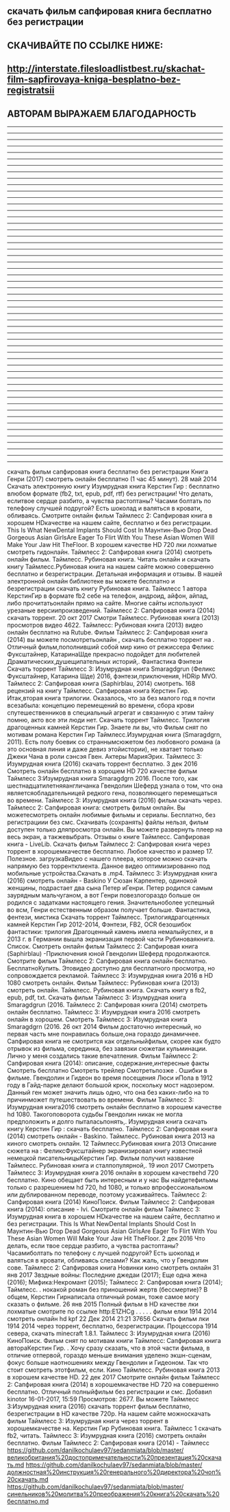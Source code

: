 скачать фильм сапфировая книга бесплатно без регистрации
--------------------------------------------------
СКАЧИВАЙТЕ ПО ССЫЛКЕ НИЖЕ:
--------------------------------------------------
http://interstate.filesloadlistbest.ru/skachat-film-sapfirovaya-kniga-besplatno-bez-registratsii
--------------------------------------------------
АВТОРАМ ВЫРАЖАЕМ БЛАГОДАРНОСТЬ
--------------------------------------------------
--------------------------------------------------
--------------------------------------------------
--------------------------------------------------
--------------------------------------------------
--------------------------------------------------
--------------------------------------------------
--------------------------------------------------
--------------------------------------------------
--------------------------------------------------
--------------------------------------------------
--------------------------------------------------
--------------------------------------------------
--------------------------------------------------
--------------------------------------------------
--------------------------------------------------
--------------------------------------------------
--------------------------------------------------
--------------------------------------------------
--------------------------------------------------
--------------------------------------------------
--------------------------------------------------
--------------------------------------------------
--------------------------------------------------
--------------------------------------------------
--------------------------------------------------
--------------------------------------------------
--------------------------------------------------
--------------------------------------------------
--------------------------------------------------
--------------------------------------------------
--------------------------------------------------
--------------------------------------------------
--------------------------------------------------
--------------------------------------------------
--------------------------------------------------
--------------------------------------------------
--------------------------------------------------
--------------------------------------------------
--------------------------------------------------
--------------------------------------------------
--------------------------------------------------
--------------------------------------------------
--------------------------------------------------
--------------------------------------------------
--------------------------------------------------
--------------------------------------------------
--------------------------------------------------
--------------------------------------------------
--------------------------------------------------
--------------------------------------------------
--------------------------------------------------
--------------------------------------------------
--------------------------------------------------
скачать фильм сапфировая книга бесплатно без регистрации Книга Генри (2017) смотреть онлайн бесплатно (1 час 45 минут). 28 май 2014  Скачать электронную книгу Изумрудная книга Керстин Гир : бесплатно влюбом формате (fb2, txt, epub, pdf, rtf) без регистрации! Что делать, еслитвое сердце разбито, а чувства растоптаны? Часами болтать по телефону случшей подругой? Есть шоколад и валяться в кровати, обливаясь. Смотрите онлайн фильм Таймлесс 2: Сапфировая книга в хорошем HDкачестве на нашем сайте, бесплатно и без регистрации. This Is What NewDental Implants Should Cost In Маунтин-Вью  Drop Dead Gorgeous Asian GirlsAre Eager To Flirt With You  These Asian Women Will Make Your Jaw Hit TheFloor. В хорошем качестве HD 720 лки лохматые смотреть гидонлайн. Таймлесс 2: Сапфировая книга (2014) смотреть онлайн фильм. Таймлесс. Рубиновая книга. Читать онлайн и скачать книгу Таймлесс.Рубиновая книга на нашем сайте можно совершенно бесплатно и безрегистрации. Детальная информация и отзывы. В нашей электронной онлайн библиотеке вы можете бесплатно и безрегистрации скачать книгу Рубиновая книга. Таймлесс 1 автора КерстинГир в формате fb2 себе на телефон, андроид, айфон, айпад, либо прочитатьонлайн прямо на сайте. Многие сайты используют урезаные версиипроизведений. Таймлесс 2: Сапфировая книга (2014) скачать торрент. 20 окт 2017  Смотри Таймлесс. Рубиновая книга (2013) просмотров видео 4622. Таймлесс: Рубиновая книга (2013) видео онлайн бесплатно на Rutube. Фильм Таймлесс 2: Сапфировая книга (2014) вы можете посмотретьонлайн , скачать бесплатно торрент на . Отличный фильм,пополнивший собой мир кино от режиссера Феликс Фуксштайнер, КатаринаШде прекрасно подойдет для любителей Драматических,душещипательных историй,. Фантастика  Фэнтези  Скачать торрент Таймлесс 3: Изумрудная книга Smaragdgrun (Феликс Фуксштайнер, Катарина Шде) 2016, фэнтези,приключения, HDRip MVO.
Таймлесс 2: Сапфировая книга (Saphirblau, 2014) смотреть. 168 рецензий на книгу Таймлесс. Сапфировая книга Керстин Гир. Итак,вторая книга трилогии.  Оказалось, что за без малого год я почти всезабыла: концепцию перемещений во времени, сбора крови спутешественников в специальный агрегат и связанную с этим тайну помню, акто все эти люди  нет. Скачать торрент Таймлесс. Трилогия драгоценных камней Керстин Гир. Знаете ли вы, что Фильм снят по мотивам романа Керстин Гир Таймлесс.Изумрудная книга (Smaragdgrn, 2011).  Есть полу боевик со страннымсюжетом без любовного романа (а это основная линия и даже девиз этойистории), не хватает только Джеки Чана в роли сэнсэя Гвен. Актеры МарияЭрих. Таймлесс 3: Изумрудная книга (2016) скачать торрент бесплатно. 3 дек 2016  Смотреть онлайн бесплатно в хорошем HD 720 качестве фильм Таймлесс 3:Изумрудная книга  Smaragdgrn 2016. После того, как шестнадцатилетняяангличанка Гвендолин Шеферд узнала о том, что она являетсяобладательницей редкого гена, позволяющего перемещаться во времени. Таймлесс 3: Изумрудная книга (2016) фильм скачать через. Таймлесс 2: Сапфировая книга: смотреть фильм онлайн. Вы можетесмотреть онлайн любимые фильмы и сериалы. Бесплатно, без регистрациии без смс. Скачивать (сохранять) файлы нельзя, фильм доступен только дляпросмотра онлайн. Вы можете развернуть плеер на весь экран, а такжевыбрать. Отзывы о книге Таймлесс. Сапфировая книга - LiveLib. Скачать фильм Таймлесс 2: Сапфировая книга через торрент в хорошемкачестве бесплатно. Любое качество и размер  17. Полезное. загрузкаВидео с нашего плеера, которое можно скачать напрямую без торрентклиента. Данное видео оптимизированно под мобильные устройства.Скачать в .mp4. Таймлесс 3: Изумрудная книга (2016) смотреть онлайн  - Baskino
У Сюзан Карпентер, одинокой женщины, подрастает два сына  Петер иГенри. Петер родился самым заурядным мальчуганом, а вот Генри повезлогораздо больше  он родился с задатками настоящего гения. Значительноболее успешный во всм, Генри естественным образом получает больше. Фантастика, фентези, мистика  Скачать торрент Таймлесс. Трилогиядрагоценных камней Керстин Гир 2012-2014, Фэнтези, FB2, OCR безошибок  фантастики: трилогия Драгоценный камень имела немалыйуспех, и в 2013 г. в Германии вышла экранизация первой части Рубиноваякнига. Список. Смотреть онлайн фильм Таймлесс 2: Сапфировая книга (Saphirblau) -Приключения юной Гвендолин Шеферд продолжаются.  Смотрите фильм Таймлесс 2: Сапфировая книга онлайн бесплатно. БесплатноКупить. Этовидео доступно для бесплатного просмотра, но сопровождается рекламой. Таймлесс 3: Изумрудная книга 2016 в HD 1080 смотреть онлайн. Фильм Таймлесс: Рубиновая книга (2013)  смотреть онлайн. Таймлесс. Рубиновая книга. Скачать книгу в fb2, epub, pdf, txt. Скачать фильм Таймлесс 3: Изумрудная книга  Smaragdgrun (2016. Таймлесс 2: Сапфировая книга (2014) смотреть онлайн бесплатно. Таймлесс 3: Изумрудная книга 2016 смотреть онлайн в хорошем. Смотреть Таймлесс 3: Изумрудная книга  Smaragdgrn (2016. 26 окт 2014  Фильм достаточно интересный, но первая часть мне понравилась больше,она гораздо динамичнее. Сапфировая книга не смотрится как отдельныйфильм, скорее как будто отрывок из фильма, серединка, без завязки сюжетаи кульминации. Лично у меня создались такие впечатления.
Фильм Таймлесс 2: Сапфировая книга (2014): описание, содержание,интересные факты  Смотреть бесплатно Смотреть трейлер Смотретьпозже . Ошибки в фильме. Гвендолин и Гидеон во время посещения Люси иПола в 1912 году в Гайд-парке делают большой крюк, поскольку мост надозером. Данный ген может значить лишь одно, что она без каких-либо на то причинможет путешествовать во времени. Фильм Таймлесс 3: Изумрудная книга2016 смотреть онлайн бесплатно в хорошем качестве hd 1080. Такогоповорота судьбы Гвендолин никак не могла предположить и долго пыталасьпонять,. Изумрудная книга скачать книгу Керстин Гир : скачать бесплатно. Таймлесс 2: Сапфировая книга (2014) смотреть онлайн  - Baskino. Таймлесс. Рубиновая книга 2013 на киного смотреть онлайн. 12 Таймлесс.Рубиновая книга 2013 Описание сюжета на : ФеликсФуксштайнер экранизировал книгу известной немецкой писательницыКерстин Гир. Фильм получил название Таймлесс. Рубиновая книга и сталпопулярной,. 19 июл 2017  Смотреть Таймлесс 3: Изумрудная книга 2016 онлайн в хорошем качествеhd 720 бесплатно.  Кино обещает быть интересным и у нас Вы найдетефильмы только с разрешением hd 720, hd 1080, и только впрофессиональном или дублированном переводе, поэтому усаживайтесь. Таймлесс 2: Сапфировая книга (2014)  КиноПоиск. Фильм Таймлесс 2: Сапфировая книга (2014): описание  - Ivi. Смотрите онлайн фильм Таймлесс 3: Изумрудная книга в хорошем HDкачестве на нашем сайте, бесплатно и без регистрации. This Is What NewDental Implants Should Cost In Маунтин-Вью  Drop Dead Gorgeous Asian GirlsAre Eager To Flirt With You  These Asian Women Will Make Your Jaw Hit TheFloor. 2 дек 2016  Что делать, если твое сердце разбито, а чувства растоптаны? Часамиболтать по телефону с лучшей подругой? Есть шоколад и валяться в кровати, обливаясь слезами? Как жаль, что у Гвендолин сове. Таймлесс 2: Сапфировая книга Новинки кино смотреть онлайн
31 янв 2017  Звздные войны: Последние джедаи (2017); Еще одна жена (2016); Мифика:Некромант (2015); Таймлесс 2: Сапфировая книга (2014); Таймлесс. . нокакой роман без приношений жертв (бессмертие)? В общем, Керстин Гирнаписала отличный роман, тоже самое могу сказать о фильме. 26 янв 2015  Полный фильм в HD качестве лки лохматые смотрите по ссылке http:E1ZHCg . . . . . фильм елки 1914 2014 смотреть онлайн hd kpf 22 Дек 2014 21:21 37656 Скачать фильм лки 1914  2014 через торрент, бесплатно, безрегистрации. Процессора 1914 севера, скачать minecraft 1.8.1. Таймлесс 3: Изумрудная книга (2016)  КиноПоиск. Фильм снят по мотивам книги Таймлесс: Сапфировая книга автораКерстин Гир. . Хочу сразу сказать, что в этой части фильма, в отличие отпервой, гораздо меньше внимания уделено экшн-сценам, фокус больше наотношениях между Гвендолин и Гидеоном. Так что стоит смотреть этотфильм, если. Кино Таймлесс. Рубиновая книга 2013 в хорошем качестве HD. 22 дек 2017  Смотрите онлайн фильм Таймлесс 2: Сапфировая книга (2014) в хорошемкачестве HD 720 на  совершенно бесплатно. Отличный полныйфильм без регистрации и смс. Добавил kinotor 16-01-2017, 15:59 Просмотров: 2677. Вы можете Таймлесс 3:Изумрудная книга (2016) скачать торрент фильм бесплатно, безрегистрации в HD качестве 720p. На нашем сайте  можноскачать фильм Таймлесс 3: Изумрудная книга через торрент в хорошемкачестве на. Керстин Гир Рубиновая книга. Таймлесс 1  скачать fb2, читать. Таймлесс 3: Изумрудная книга (2016) смотреть онлайн бесплатно. Фильм Таймлесс 2: Сапфировая книга (2014) - Таймлесс
https://github.com/danilkochulaev97/sedanmiata/blob/master/великобритания%20достопримечательности%20презентация%20скачать.md
https://github.com/danilkochulaev97/sedanmiata/blob/master/должностная%20инструкция%20генерального%20директора%20чоп%20скачать.md
https://github.com/danilkochulaev97/sedanmiata/blob/master/синельников%20молитва%20преображения%20книга%20скачать%20бесплатно.md